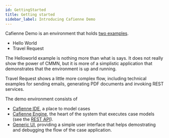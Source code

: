 ```yaml
---
id: GettingStarted
title: Getting started
sidebar_label: Introducing Cafienne Demo
---
```


Cafienne Demo is an environment that holds [two examples](genericUIExamples).

- Hello World
- Travel Request

The Helloworld example is nothing more than what is says. It does not really show the power of CMMN, but it is more of a simplistic application that demonstrates that the environment is up and running.

Travel Request shows a little more complex flow, including technical examples for sending emails, generating PDF documents and invoking REST services.

The demo environment consists of

- [Cafienne IDE](ideDesignCase.md), a place to model cases
- [Cafienne Engine](cafienneEngine.md), the heart of the system that executes case models (see the [REST API](apiOverview.md)).
- [Generic UI](genericUI.md), providing a simple user interface that helps demostrating and debugging the flow of the case application.
